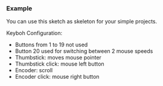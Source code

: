 ### Example

You can use this sketch as skeleton for your simple projects.  

Keyboh Configuration:
- Buttons from 1 to 19 not used
- Button 20 used for switching between 2 mouse speeds
- Thumbstick: moves mouse pointer
- Thumbstick click: mouse left button
- Encoder: scroll
- Encoder click: mouse right button
